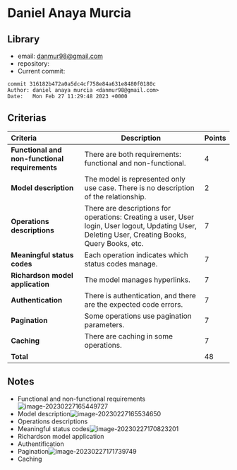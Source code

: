 # Daniel Anaya Murcia

## Library

* email: danmur98@gmail.com	
* repository:
* Current commit:
```shell
commit 316182b472a0a5dc4cf758e84a631e8480f0180c
Author: daniel anaya murcia <danmur98@gmail.com>
Date:   Mon Feb 27 11:29:48 2023 +0000
```

## Criterias
| Criteria                                       | Description                                                  | Points |
| :--------------------------------------------- | ------------------------------------------------------------ | ------ |
| **Functional and non-functional requirements** | There are both requirements: functional and non-functional.  | 4      |
| **Model description**                          | The model is represented only use case. There is no description of the relationship. | 2      |
| **Operations descriptions**                    | There are descriptions for operations: Creating a user, User login, User logout, Updating User, Deleting User, Creating Books, Query Books, etc. | 7      |
| **Meaningful status codes**                    | Each operation indicates which status codes manage.          | 7      |
| **Richardson model application**               | The model manages hyperlinks.                                | 7      |
| **Authentication**                             | There is authentication, and there are the expected code errors. | 7      |
| **Pagination**                                 | Some operations use pagination parameters.                   | 7      |
| **Caching**                                    | There are caching in some operations.                        | 7      |
| **Total**                                      |                                                              | 48     |

## Notes

* Functional and non-functional requirements![image-20230227165449727](/home/juancardona/Workbench/rdbs-sql-essential/images/image-20230227165449727.png)
* Model description![image-20230227165534650](/home/juancardona/Workbench/rdbs-sql-essential/images/image-20230227165534650.png)
* Operations descriptions
* Meaningful status codes![image-20230227170823201](/home/juancardona/Workbench/rdbs-sql-essential/images/image-20230227170823201.png)
* Richardson model application
* Authentification
* Pagination![image-20230227171739749](/home/juancardona/Workbench/rdbs-sql-essential/images/image-20230227171739749.png)
* Caching
